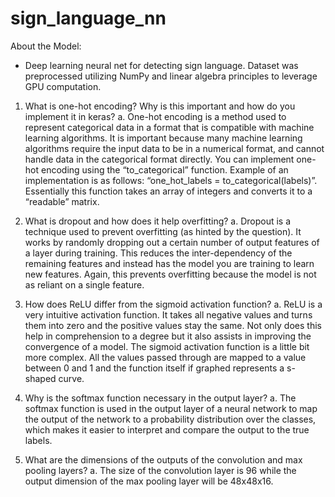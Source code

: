 # sign_language_nn

About the Model:
- Deep learning neural net for detecting sign language. Dataset was preprocessed utilizing NumPy and linear algebra principles to leverage GPU computation.   


1. What is one-hot encoding? Why is this important and how do you implement it in keras?
  a. One-hot encoding is a method used to represent categorical data in a format that is compatible with machine learning algorithms. It is important because many machine learning algorithms require the input data to be in a numerical format, and cannot handle data in the categorical format directly. You can implement one-hot encoding using the “to_categorical” function. Example of an implementation is as follows: “one_hot_labels = to_categorical(labels)”. Essentially this function takes an array of integers and converts it to a “readable” matrix.

2. What is dropout and how does it help overfitting?
  a. Dropout is a technique used to prevent overfitting (as hinted by the question). It works by randomly dropping out a certain number of output features of a layer during training. This reduces the inter-dependency of the remaining features and instead has the model you are training to learn new features. Again, this prevents overfitting because the model is not as reliant on a single feature.

3. How does ReLU differ from the sigmoid activation function?
  a. ReLU is a very intuitive activation function. It takes all negative values and turns them into zero and the positive values stay the same. Not only does this help in comprehension to a degree but it also assists in improving the convergence of a model. The sigmoid activation function is a little bit more complex. All the values passed through are mapped to a value between 0 and 1 and the function itself if graphed represents a s-shaped curve.

4. Why is the softmax function necessary in the output layer?
  a. The softmax function is used in the output layer of a neural network to map the output of the network to a probability distribution over the classes, which makes it easier to interpret and compare the output to the true labels.

5. What are the dimensions of the outputs of the convolution and max pooling layers?
  a. The size of the convolution layer is 96 while the output dimension of the max pooling layer will be 48x48x16.

